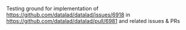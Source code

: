 Testing ground for implementation of
https://github.com/datalad/datalad/issues/6918 in
https://github.com/datalad/datalad/pull/6981 and related issues & PRs
